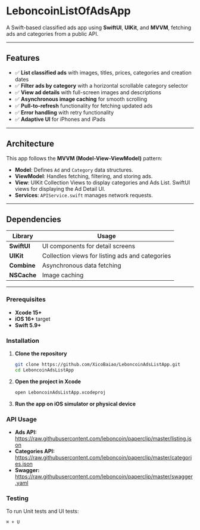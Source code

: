 # LeboncoinListOfAdsApp

A Swift-based classified ads app using **SwiftUI**, **UIKit**, and **MVVM**, fetching ads and categories from a public API.

---

## Features

- ✅ **List classified ads** with images, titles, prices, categories and creation dates
- ✅ **Filter ads by category** with a horizontal scrollable category selector  
- ✅ **View ad details** with full-screen images and descriptions  
- ✅ **Asynchronous image caching** for smooth scrolling  
- ✅ **Pull-to-refresh** functionality for fetching updated ads  
- ✅ **Error handling** with retry functionality  
- ✅ **Adaptive UI** for iPhones and iPads  

---

## Architecture

This app follows the **MVVM (Model-View-ViewModel)** pattern:

- **Model**: Defines `Ad` and `Category` data structures.
- **ViewModel**: Handles fetching, filtering, and storing ads.
- **View**: UIKit Collection Views to display categories and Ads List. SwiftUI views for displaying the Ad Detail UI.
- **Services**: `APIService.swift` manages network requests.

---

## Dependencies

| Library  | Usage  |
|----------|--------|
| **SwiftUI** | UI components for detail screens |
| **UIKit** | Collection views for listing ads and categories |
| **Combine** | Asynchronous data fetching |
| **NSCache** | Image caching |

---

### Prerequisites

- **Xcode 15+**
- **iOS 16+** target
- **Swift 5.9+**

###  Installation

1. **Clone the repository**
   ```bash
   git clone https://github.com/XicoBaiao/LeboncoinAdsListApp.git
   cd LeboncoinAdsListApp

2. **Open the project in Xcode**
   ```bash
   open LeboncoinAdsListApp.xcodeproj

3. **Run the app on iOS simulator or physical device**

### API Usage

- **Ads API:** https://raw.githubusercontent.com/leboncoin/paperclip/master/listing.json
- **Categories API:** https://raw.githubusercontent.com/leboncoin/paperclip/master/categories.json
- **Swagger:** https://raw.githubusercontent.com/leboncoin/paperclip/master/swagger.yaml

### Testing

To run Unit tests and UI tests:
```bash
⌘ + U
